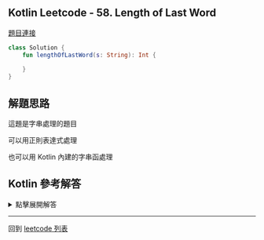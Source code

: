 ## Kotlin Leetcode - 58. Length of Last Word

[題目連接](https://leetcode.com/problems/length-of-last-word/)

```kotlin
class Solution {
    fun lengthOfLastWord(s: String): Int {
        
    }
}
```

## 解題思路

這題是字串處理的題目

可以用正則表達式處理

也可以用 Kotlin 內建的字串函處理

## Kotlin 參考解答


<details>
  <summary>點擊展開解答</summary>

我第一時間想到的是 Regex 解法

```kotlin
class Solution {
    fun lengthOfLastWord(s: String) =
        Regex("""[ ]?[\w]+[ ]*$""")
        .find(s)!!.value.trim().length
}
```

不過這個解法比較耗時

其他人有更好的解法如下

```kotlin
class Solution {
    fun lengthOfLastWord(s: String) =
        if (s.replace(" ", "").isEmpty()) 0
        else s.split(" ")
            .filter { it != "" }
            .reversed()[0]
            .length
}
```

</details>

------

回到 [leetcode 列表](index.md)

